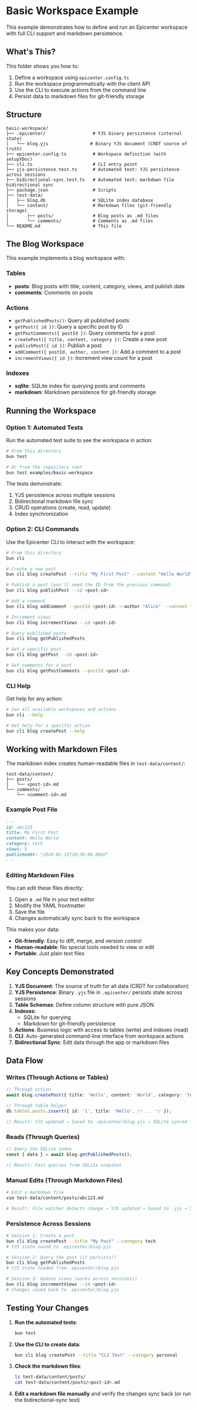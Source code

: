 # Basic Workspace Example

This example demonstrates how to define and run an Epicenter workspace with full CLI support and markdown persistence.

## What's This?

This folder shows you how to:
1. Define a workspace using `epicenter.config.ts`
2. Run the workspace programmatically with the client API
3. Use the CLI to execute actions from the command line
4. Persist data to markdown files for git-friendly storage

## Structure

```
basic-workspace/
├── .epicenter/                  # YJS binary persistence (internal state)
│   └── blog.yjs                # Binary YJS document (CRDT source of truth)
├── epicenter.config.ts          # Workspace definition (with setupYDoc)
├── cli.ts                       # CLI entry point
├── yjs-persistence.test.ts      # Automated test: YJS persistence across sessions
├── bidirectional-sync.test.ts   # Automated test: markdown file bidirectional sync
├── package.json                 # Scripts
├── test-data/
│   ├── blog.db                  # SQLite index database
│   └── content/                 # Markdown files (git-friendly storage)
│       ├── posts/               # Blog posts as .md files
│       └── comments/            # Comments as .md files
└── README.md                    # This file
```

## The Blog Workspace

This example implements a blog workspace with:

### Tables
- **posts**: Blog posts with title, content, category, views, and publish date
- **comments**: Comments on posts

### Actions
- `getPublishedPosts()`: Query all published posts
- `getPost({ id })`: Query a specific post by ID
- `getPostComments({ postId })`: Query comments for a post
- `createPost({ title, content, category })`: Create a new post
- `publishPost({ id })`: Publish a post
- `addComment({ postId, author, content })`: Add a comment to a post
- `incrementViews({ id })`: Increment view count for a post

### Indexes
- **sqlite**: SQLite index for querying posts and comments
- **markdown**: Markdown persistence for git-friendly storage

## Running the Workspace

### Option 1: Automated Tests

Run the automated test suite to see the workspace in action:

```bash
# From this directory
bun test

# Or from the repository root
bun test examples/basic-workspace
```

The tests demonstrate:
1. YJS persistence across multiple sessions
2. Bidirectional markdown file sync
3. CRUD operations (create, read, update)
4. Index synchronization

### Option 2: CLI Commands

Use the Epicenter CLI to interact with the workspace:

```bash
# From this directory
bun cli

# Create a new post
bun cli blog createPost --title "My First Post" --content "Hello World" --category tech

# Publish a post (you'll need the ID from the previous command)
bun cli blog publishPost --id <post-id>

# Add a comment
bun cli blog addComment --postId <post-id> --author "Alice" --content "Great post!"

# Increment views
bun cli blog incrementViews --id <post-id>

# Query published posts
bun cli blog getPublishedPosts

# Get a specific post
bun cli blog getPost --id <post-id>

# Get comments for a post
bun cli blog getPostComments --postId <post-id>
```

### CLI Help

Get help for any action:

```bash
# See all available workspaces and actions
bun cli --help

# Get help for a specific action
bun cli blog createPost --help
```

## Working with Markdown Files

The markdown index creates human-readable files in `test-data/content/`:

```
test-data/content/
├── posts/
│   └── <post-id>.md
└── comments/
    └── <comment-id>.md
```

### Example Post File

```markdown
---
id: abc123
title: My First Post
content: Hello World
category: tech
views: 5
publishedAt: "2024-01-15T10:30:00.000Z"
---
```

### Editing Markdown Files

You can edit these files directly:
1. Open a `.md` file in your text editor
2. Modify the YAML frontmatter
3. Save the file
4. Changes automatically sync back to the workspace

This makes your data:
- **Git-friendly**: Easy to diff, merge, and version control
- **Human-readable**: No special tools needed to view or edit
- **Portable**: Just plain text files

## Key Concepts Demonstrated

1. **YJS Document**: The source of truth for all data (CRDT for collaboration)
2. **YJS Persistence**: Binary `.yjs` file in `.epicenter/` persists state across sessions
3. **Table Schemas**: Define column structure with pure JSON
4. **Indexes**:
   - SQLite for querying
   - Markdown for git-friendly persistence
5. **Actions**: Business logic with access to tables (write) and indexes (read)
6. **CLI**: Auto-generated command-line interface from workspace actions
7. **Bidirectional Sync**: Edit data through the app or markdown files

## Data Flow

### Writes (Through Actions or Tables)
```typescript
// Through action
await blog.createPost({ title: 'Hello', content: 'World', category: 'tech' });

// Through table helper
db.tables.posts.insert({ id: '1', title: 'Hello', /* ... */ });

// Result: YJS updated → Saved to .epicenter/blog.yjs → SQLite synced → Markdown file created
```

### Reads (Through Queries)
```typescript
// Query the SQLite index
const { data } = await blog.getPublishedPosts();

// Result: Fast queries from SQLite snapshot
```

### Manual Edits (Through Markdown Files)
```bash
# Edit a markdown file
vim test-data/content/posts/abc123.md

# Result: File watcher detects change → YJS updated → Saved to .yjs → SQLite synced
```

### Persistence Across Sessions
```bash
# Session 1: Create a post
bun cli blog createPost --title "My Post" --category tech
# YJS state saved to .epicenter/blog.yjs

# Session 2: Query the post (it persists!)
bun cli blog getPublishedPosts
# YJS state loaded from .epicenter/blog.yjs

# Session 3: Update views (works across sessions!)
bun cli blog incrementViews --id <post-id>
# Changes saved back to .epicenter/blog.yjs
```

## Testing Your Changes

1. **Run the automated tests**:
   ```bash
   bun test
   ```

2. **Use the CLI to create data**:
   ```bash
   bun cli blog createPost --title "CLI Test" --category personal
   ```

3. **Check the markdown files**:
   ```bash
   ls test-data/content/posts/
   cat test-data/content/posts/<post-id>.md
   ```

4. **Edit a markdown file manually** and verify the changes sync back (or run the bidirectional-sync test)
